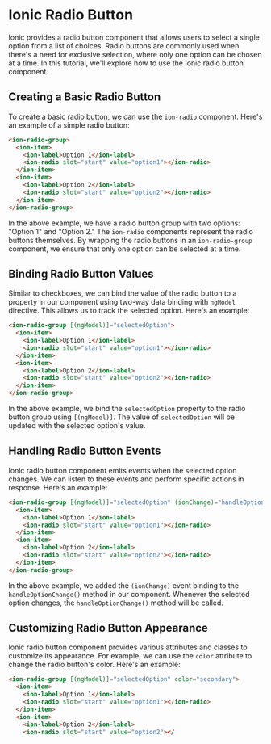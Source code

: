 # Ionic Radio Button

Ionic provides a radio button component that allows users to select a single option from a list of choices. Radio buttons are commonly used when there's a need for exclusive selection, where only one option can be chosen at a time. In this tutorial, we'll explore how to use the Ionic radio button component.

## Creating a Basic Radio Button

To create a basic radio button, we can use the `ion-radio` component. Here's an example of a simple radio button:

```html
<ion-radio-group>
  <ion-item>
    <ion-label>Option 1</ion-label>
    <ion-radio slot="start" value="option1"></ion-radio>
  </ion-item>
  <ion-item>
    <ion-label>Option 2</ion-label>
    <ion-radio slot="start" value="option2"></ion-radio>
  </ion-item>
</ion-radio-group>
```

In the above example, we have a radio button group with two options: "Option 1" and "Option 2." The `ion-radio` components represent the radio buttons themselves. By wrapping the radio buttons in an `ion-radio-group` component, we ensure that only one option can be selected at a time.

## Binding Radio Button Values

Similar to checkboxes, we can bind the value of the radio button to a property in our component using two-way data binding with `ngModel` directive. This allows us to track the selected option. Here's an example:

```html
<ion-radio-group [(ngModel)]="selectedOption">
  <ion-item>
    <ion-label>Option 1</ion-label>
    <ion-radio slot="start" value="option1"></ion-radio>
  </ion-item>
  <ion-item>
    <ion-label>Option 2</ion-label>
    <ion-radio slot="start" value="option2"></ion-radio>
  </ion-item>
</ion-radio-group>
```

In the above example, we bind the `selectedOption` property to the radio button group using `[(ngModel)]`. The value of `selectedOption` will be updated with the selected option's value.

## Handling Radio Button Events

Ionic radio button component emits events when the selected option changes. We can listen to these events and perform specific actions in response. Here's an example:

```html
<ion-radio-group [(ngModel)]="selectedOption" (ionChange)="handleOptionChange()">
  <ion-item>
    <ion-label>Option 1</ion-label>
    <ion-radio slot="start" value="option1"></ion-radio>
  </ion-item>
  <ion-item>
    <ion-label>Option 2</ion-label>
    <ion-radio slot="start" value="option2"></ion-radio>
  </ion-item>
</ion-radio-group>
```

In the above example, we added the `(ionChange)` event binding to the `handleOptionChange()` method in our component. Whenever the selected option changes, the `handleOptionChange()` method will be called.

## Customizing Radio Button Appearance

Ionic radio button component provides various attributes and classes to customize its appearance. For example, we can use the `color` attribute to change the radio button's color. Here's an example:

```html
<ion-radio-group [(ngModel)]="selectedOption" color="secondary">
  <ion-item>
    <ion-label>Option 1</ion-label>
    <ion-radio slot="start" value="option1"></ion-radio>
  </ion-item>
  <ion-item>
    <ion-label>Option 2</ion-label>
    <ion-radio slot="start" value="option2"></
